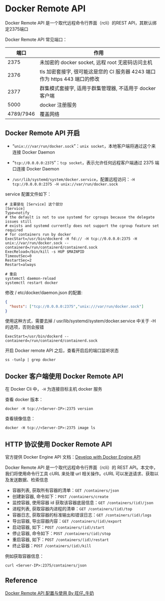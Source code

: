 # Docker Remote API

Docker Remote API 是一个取代远程命令行界面（rcli）的REST API，其默认绑定2375端口

Docker Remote API 常见端口：

| 端口      | 作用                                                                        |
| --------- | --------------------------------------------------------------------------- |
| 2375      | 未加密的 docker socket, 远程 root 无密码访问主机                            |
| 2376      | tls 加密套接字, 很可能这是您的 CI 服务器 4243 端口作为 https 443 端口的修改 |
| 2377      | 群集模式套接字, 适用于群集管理器, 不适用于 docker 客户端                    |
| 5000      | docker 注册服务                                                             |
| 4789/7946 | 覆盖网络                                                                    |

## Docker Remote API 开启

- “`unix:///var/run/docker.sock`”：`unix socket`，本地客户端将通过这个来连接 Docker Daemon

- “`tcp://0.0.0.0:2375`”：`tcp socket`，表示允许任何远程客户端通过 2375 端口连接 Docker Daemon

- `/usr/lib/systemd/system/docker.service`，配置远程访问：`-H tcp://0.0.0.0:2375 -H unix://var/run/docker.sock`

service 配置文件如下：

```shell
# 主要是在 [Service] 这个部分
[Service]
Type=notify
# the default is not to use systemd for cgroups because the delegate issues still
# exists and systemd currently does not support the cgroup feature set required
# for containers run by docker
ExecStart=/usr/bin/dockerd -H fd:// -H tcp://0.0.0.0:2375 -H unix://var/run/docker.sock --containerd=/run/containerd/containerd.sock
ExecReload=/bin/kill -s HUP $MAINPID
TimeoutSec=0
RestartSec=2
Restart=always

# 重启
systemctl daemon-reload
systemctl restart docker
```

修改 / etc/docker/daemon.json 的配置:

```json
{
  "hosts": ["tcp://0.0.0.0:2375","unix:///var/run/docker.sock"]
}
```

使用这种方式，需要去掉 / usr/lib/systemd/system/docker.service 中关于 -H 的选项，否则会报错

```shell
ExecStart=/usr/bin/dockerd --containerd=/run/containerd/containerd.sock
```

开启 Docker remote API 之后，查看开启后的端口监听状态

```shell
ss -tunlp | grep docker
```

## Docker 客户端使用 Docker Remote API

在 Docker Cli 中，`-H` 为连接目标主机 docker 服务

查看 docker 版本：

```shell
docker -H tcp://<Server-IP>:2375 version
```

查看镜像信息：

```shell
docker -H tcp://<Server-IP>:2375 image ls
```

## HTTP 协议使用 Docker Remote API

官方提供 Docker Engine API 文档：[Develop with Docker Engine API](https://docs.docker.com/engine/api/)

Docker Remote API 是一个取代远程命令行界面（rcli）的 REST API。本文中，我们将使用命令行工具 cURL 来处理 url 相关操作。cURL 可以发送请求、获取以及发送数据、检索信息

- 容器列表, 获取所有容器的清单：`GET /containers/json`
- 创建新容器, 命令如下：`POST /containers/create`
- 监控容器, 使用容器 id 获取该容器底层信息：`GET /containers/(id)/json`
- 进程列表, 获取容器内进程的清单：`GET /containers/(id)/top`
- 容器日志, 获取容器的标准输出和错误日志：`GET /containers/(id)/logs`
- 导出容器, 导出容器内容：`GET /containers/(id)/export`
- 启动容器, 如下：`POST /containers/(id)/start`
- 停止容器, 命令如下：`POST /containers/(id)/stop`
- 重启容器, 如下：`POST /containers/(id)/restart`
- 终止容器：`POST /containers/(id)/kill`

例如获取容器信息：

```shell
curl <Server-IP>:2375/containers/json
```

## Reference

[Docker Remote API 配置与使用 By 旺仔_牛奶](https://blog.csdn.net/qq_41586875/article/details/130182132)
